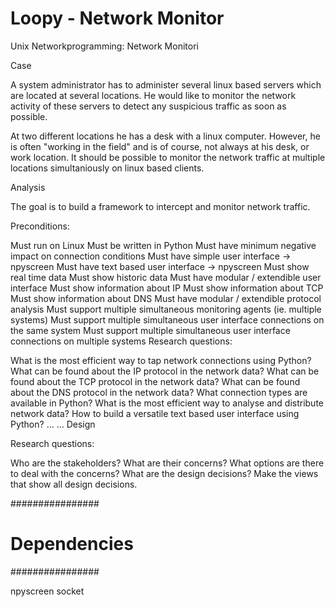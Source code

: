 # Loopy - Network Monitor
Unix Networkprogramming: Network Monitori

Case

A system administrator has to administer several linux based servers which are located at several locations. He would like to monitor the network activity of these servers to detect any suspicious traffic as soon as possible.

At two different locations he has a desk with a linux computer. However, he is often "working in the field" and is of course, not always at his desk, or work location. It should be possible to monitor the network traffic at multiple locations simultaniously on linux based clients.

Analysis

The goal is to build a framework to intercept and monitor network traffic.

Preconditions:

Must run on Linux
Must be written in Python
Must have minimum negative impact on connection conditions
Must have simple user interface -> npyscreen
Must have text based user interface -> npyscreen
Must show real time data
Must show historic data
Must have modular / extendible user interface
Must show information about IP
Must show information about TCP
Must show information about DNS
Must have modular / extendible protocol analysis
Must support multiple simultaneous monitoring agents (ie. multiple systems)
Must support multiple simultaneous user interface connections on the same system
Must support multiple simultaneous user interface connections on multiple systems
Research questions:

What is the most efficient way to tap network connections using Python?
What can be found about the IP protocol in the network data?
What can be found about the TCP protocol in the network data?
What can be found about the DNS protocol in the network data?
What connection types are available in Python?
What is the most efficient way to analyse and distribute network data?
How to build a versatile text based user interface using Python?
…
…
Design

Research questions:

Who are the stakeholders?
What are their concerns?
What options are there to deal with the concerns?
What are the design decisions?
Make the views that show all design decisions.

################
# Dependencies #
################

npyscreen
socket
